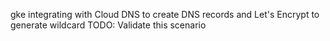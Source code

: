 gke integrating with Cloud DNS to create DNS records and Let's Encrypt to generate wildcard
TODO: Validate this scenario
